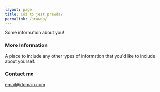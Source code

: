 ```yaml
---
layout: page
title: Cóż to jest prawda?
permalink: /prawda/
---
```


Some information about you!

### More Information

A place to include any other types of information that you'd like to include about yourself.

### Contact me

[email@domain.com](mailto:email@domain.com)
